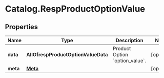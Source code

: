 # Catalog.RespProductOptionValue

## Properties
Name | Type | Description | Notes
------------ | ------------- | ------------- | -------------
**data** | **AllOfrespProductOptionValueData** | Product Option &#x60;option_value&#x60;. | [optional] 
**meta** | [**Meta**](Meta.md) |  | [optional] 
